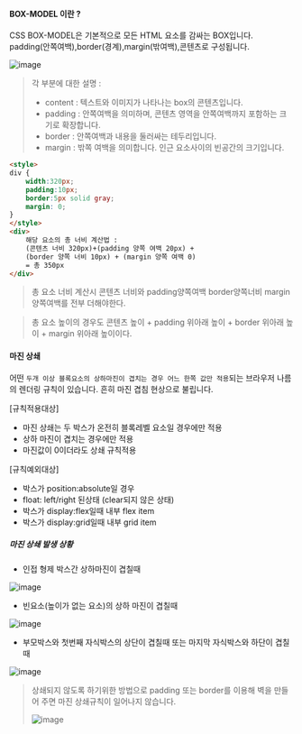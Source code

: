 #### BOX-MODEL 이란 ?

CSS BOX-MODEL은 기본적으로 모든 HTML 요소를 감싸는 BOX입니다.
padding(안쪽여백),border(경계),margin(밖여백),콘텐츠로 구성됩니다.

![image](https://user-images.githubusercontent.com/49670068/111400542-dfda9900-870a-11eb-826c-c4e15cd48c3a.png)

> 각 부분에 대한 설명 :
> - content : 텍스트와 이미지가 나타나는 box의 콘텐츠입니다.
> - padding : 안쪽여백을 의미하며, 콘텐츠 영역을 안쪽여백까지 포함하는 크기로 확장합니다.
> - border : 안쪽여백과 내용을 둘러싸는 테두리입니다.
> - margin : 밖쪽 여백을 의미합니다. 인근 요소사이의 빈공간의 크기입니다.

```html
<style>
div {
    width:320px;
    padding:10px;
    border:5px solid gray;
    margin: 0;
}
</style>
<div>
    해당 요소의 총 너비 계산법 : 
    (콘텐츠 너비 320px)+(padding 양쪽 여백 20px) + 
    (border 양쪽 너비 10px) + (margin 양쪽 여백 0)
    = 총 350px 
</div>
```

> 총 요소 너비 계산시 콘텐츠 너비와 padding양쪽여백 border양쪽너비 margin 양쪽여백를 전부 더해야한다.

> 총 요소 높이의 경우도 콘텐츠 높이 + padding 위아래 높이 + border 위아래 높이 + margin 위아래 높이이다.

#### 마진 상쇄

어떤 `두개 이상 블록요소의 상하마진이 겹치는 경우 어느 한쪽 값만 적용`되는 브라우저 나름의 렌더링 규칙이 있습니다. 흔히 마진 겹침 현상으로 불립니다.

[규칙적용대상]

- 마진 상쇄는 두 박스가 온전히 블록레벨 요소일 경우에만 적용
- 상하 마진이 겹치는 경우에만 적용
- 마진값이 0이더라도 상쇄 규칙적용

[규칙예외대상]

- 박스가 position:absolute일 경우
- float: left/right 된상태 (clear되지 않은 상태)
- 박스가 display:flex일때 내부 flex item
- 박스가 display:grid일때 내부 grid item

##### 마진 상쇄 발생 상황

- 인접 형제 박스간 상하마진이 겹칠때

![image](https://user-images.githubusercontent.com/49670068/111402707-0ac6ec00-870f-11eb-9015-4c30298db6fd.png)

- 빈요소(높이가 없는 요소)의 상하 마진이 겹칠때

![image](https://user-images.githubusercontent.com/49670068/111402768-2500ca00-870f-11eb-9ecf-d5e8d785f8ae.png)

- 부모박스와 첫번째 자식박스의 상단이 겹칠때 또는 마지막 자식박스와 하단이 겹칠때

![image](https://user-images.githubusercontent.com/49670068/111402815-39dd5d80-870f-11eb-8fc2-a2379ffa8f19.png)

> 상쇄되지 않도록 하기위한 방법으로 padding 또는 border를 이용해 벽을 만들어 주면 마진 상쇄규칙이 일어나지 않습니다.
> 
> ![image](https://user-images.githubusercontent.com/49670068/111402851-4bbf0080-870f-11eb-8226-eacd0c404aa0.png)
